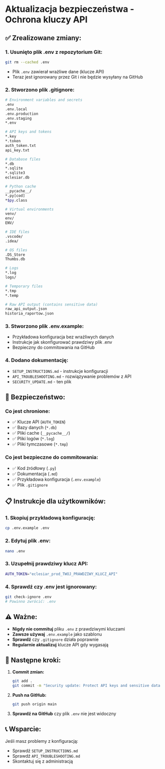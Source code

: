 # Aktualizacja bezpieczeństwa - Ochrona kluczy API

## ✅ **Zrealizowane zmiany:**

### **1. Usunięto plik .env z repozytorium Git:**
```bash
git rm --cached .env
```
- Plik `.env` zawierał wrażliwe dane (klucze API)
- Teraz jest ignorowany przez Git i nie będzie wysyłany na GitHub

### **2. Stworzono plik .gitignore:**
```bash
# Environment variables and secrets
.env
.env.local
.env.production
.env.staging
*.env

# API keys and tokens
*.key
*.token
auth_token.txt
api_key.txt

# Database files
*.db
*.sqlite
*.sqlite3
eclesiar.db

# Python cache
__pycache__/
*.py[cod]
*$py.class

# Virtual environments
venv/
env/
ENV/

# IDE files
.vscode/
.idea/

# OS files
.DS_Store
Thumbs.db

# Logs
*.log
logs/

# Temporary files
*.tmp
*.temp

# Raw API output (contains sensitive data)
raw_api_output.json
historia_raportow.json
```

### **3. Stworzono plik .env.example:**
- Przykładowa konfiguracja bez wrażliwych danych
- Instrukcje jak skonfigurować prawdziwy plik .env
- Bezpieczny do commitowania na GitHub

### **4. Dodano dokumentację:**
- `SETUP_INSTRUCTIONS.md` - instrukcje konfiguracji
- `API_TROUBLESHOOTING.md` - rozwiązywanie problemów z API
- `SECURITY_UPDATE.md` - ten plik

## 🔐 **Bezpieczeństwo:**

### **Co jest chronione:**
- ✅ Klucze API (`AUTH_TOKEN`)
- ✅ Bazy danych (`*.db`)
- ✅ Pliki cache (`__pycache__/`)
- ✅ Pliki logów (`*.log`)
- ✅ Pliki tymczasowe (`*.tmp`)

### **Co jest bezpieczne do commitowania:**
- ✅ Kod źródłowy (`.py`)
- ✅ Dokumentacja (`.md`)
- ✅ Przykładowa konfiguracja (`.env.example`)
- ✅ Plik `.gitignore`

## 📋 **Instrukcje dla użytkowników:**

### **1. Skopiuj przykładową konfigurację:**
```bash
cp .env.example .env
```

### **2. Edytuj plik .env:**
```bash
nano .env
```

### **3. Uzupełnij prawdziwy klucz API:**
```bash
AUTH_TOKEN="eclesiar_prod_TWOJ_PRAWDZIWY_KLUCZ_API"
```

### **4. Sprawdź czy .env jest ignorowany:**
```bash
git check-ignore .env
# Powinno zwrócić: .env
```

## ⚠️ **Ważne:**

- **Nigdy nie commituj** pliku `.env` z prawdziwymi kluczami
- **Zawsze używaj** `.env.example` jako szablonu
- **Sprawdź** czy `.gitignore` działa poprawnie
- **Regularnie aktualizuj** klucze API gdy wygasają

## 🚀 **Następne kroki:**

1. **Commit zmian:**
   ```bash
   git add .
   git commit -m "Security update: Protect API keys and sensitive data"
   ```

2. **Push na GitHub:**
   ```bash
   git push origin main
   ```

3. **Sprawdź na GitHub** czy plik `.env` nie jest widoczny

## 📞 **Wsparcie:**

Jeśli masz problemy z konfiguracją:
- Sprawdź `SETUP_INSTRUCTIONS.md`
- Sprawdź `API_TROUBLESHOOTING.md`
- Skontaktuj się z administracją

